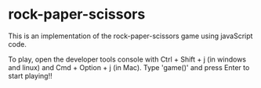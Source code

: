 # rock-paper-scissors
This is an implementation of the rock-paper-scissors game using javaScript code.

To play, open the developer tools console with Ctrl + Shift + j (in windows and linux) and Cmd + Option + j (in Mac).
Type 'game()' and press Enter to start playing!!
